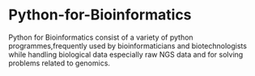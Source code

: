 # Python-for-Bioinformatics
Python for Bioinformatics consist of a variety of python programmes,frequently used by bioinformaticians and biotechnologists while handling biological data especially raw NGS data and for solving problems related to genomics.
